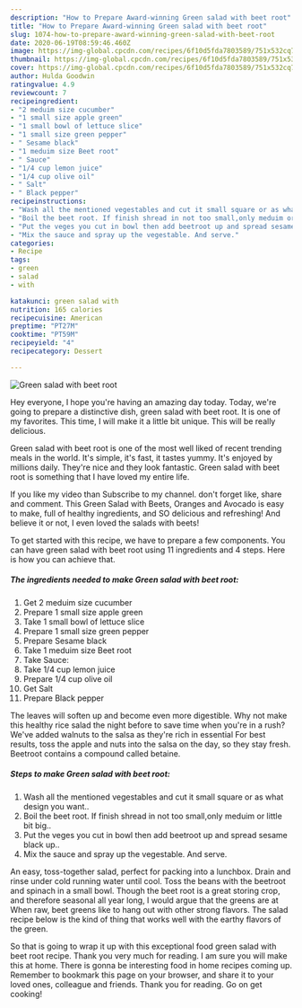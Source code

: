 ```yaml
---
description: "How to Prepare Award-winning Green salad with beet root"
title: "How to Prepare Award-winning Green salad with beet root"
slug: 1074-how-to-prepare-award-winning-green-salad-with-beet-root
date: 2020-06-19T08:59:46.460Z
image: https://img-global.cpcdn.com/recipes/6f10d5fda7803589/751x532cq70/green-salad-with-beet-root-recipe-main-photo.jpg
thumbnail: https://img-global.cpcdn.com/recipes/6f10d5fda7803589/751x532cq70/green-salad-with-beet-root-recipe-main-photo.jpg
cover: https://img-global.cpcdn.com/recipes/6f10d5fda7803589/751x532cq70/green-salad-with-beet-root-recipe-main-photo.jpg
author: Hulda Goodwin
ratingvalue: 4.9
reviewcount: 7
recipeingredient:
- "2 meduim size cucumber"
- "1 small size apple green"
- "1 small bowl of lettuce slice"
- "1 small size green pepper"
- " Sesame black"
- "1 meduim size Beet root"
- " Sauce"
- "1/4 cup lemon juice"
- "1/4 cup olive oil"
- " Salt"
- " Black pepper"
recipeinstructions:
- "Wash all the mentioned vegestables and cut it small square or as what design you want.."
- "Boil the beet root. If finish shread in not too small,only meduim or little bit big.."
- "Put the veges you cut in bowl then add beetroot up and spread sesame black up.."
- "Mix the sauce and spray up the vegestable. And serve."
categories:
- Recipe
tags:
- green
- salad
- with

katakunci: green salad with 
nutrition: 165 calories
recipecuisine: American
preptime: "PT27M"
cooktime: "PT59M"
recipeyield: "4"
recipecategory: Dessert

---
```



![Green salad with beet root](https://img-global.cpcdn.com/recipes/6f10d5fda7803589/751x532cq70/green-salad-with-beet-root-recipe-main-photo.jpg)

Hey everyone, I hope you're having an amazing day today. Today, we're going to prepare a distinctive dish, green salad with beet root. It is one of my favorites. This time, I will make it a little bit unique. This will be really delicious.

Green salad with beet root is one of the most well liked of recent trending meals in the world. It's simple, it's fast, it tastes yummy. It's enjoyed by millions daily. They're nice and they look fantastic. Green salad with beet root is something that I have loved my entire life.

If you like my video than Subscribe to my channel. don&#39;t forget like, share and comment. This Green Salad with Beets, Oranges and Avocado is easy to make, full of healthy ingredients, and SO delicious and refreshing! And believe it or not, I even loved the salads with beets!


To get started with this recipe, we have to prepare a few components. You can have green salad with beet root using 11 ingredients and 4 steps. Here is how you can achieve that.

<!--inarticleads1-->

##### The ingredients needed to make Green salad with beet root:

1. Get 2 meduim size cucumber
1. Prepare 1 small size apple green
1. Take 1 small bowl of lettuce slice
1. Prepare 1 small size green pepper
1. Prepare  Sesame black
1. Take 1 meduim size Beet root
1. Take  Sauce:
1. Take 1/4 cup lemon juice
1. Prepare 1/4 cup olive oil
1. Get  Salt
1. Prepare  Black pepper


The leaves will soften up and become even more digestible. Why not make this healthy rice salad the night before to save time when you&#39;re in a rush? We&#39;ve added walnuts to the salsa as they&#39;re rich in essential For best results, toss the apple and nuts into the salsa on the day, so they stay fresh. Beetroot contains a compound called betaine. 

<!--inarticleads2-->

##### Steps to make Green salad with beet root:

1. Wash all the mentioned vegestables and cut it small square or as what design you want..
1. Boil the beet root. If finish shread in not too small,only meduim or little bit big..
1. Put the veges you cut in bowl then add beetroot up and spread sesame black up..
1. Mix the sauce and spray up the vegestable. And serve.


An easy, toss-together salad, perfect for packing into a lunchbox. Drain and rinse under cold running water until cool. Toss the beans with the beetroot and spinach in a small bowl. Though the beet root is a great storing crop, and therefore seasonal all year long, I would argue that the greens are at When raw, beet greens like to hang out with other strong flavors. The salad recipe below is the kind of thing that works well with the earthy flavors of the green. 

So that is going to wrap it up with this exceptional food green salad with beet root recipe. Thank you very much for reading. I am sure you will make this at home. There is gonna be interesting food in home recipes coming up. Remember to bookmark this page on your browser, and share it to your loved ones, colleague and friends. Thank you for reading. Go on get cooking!
